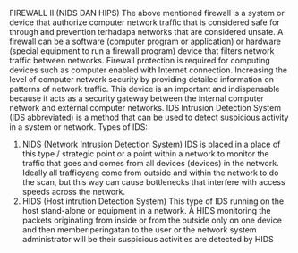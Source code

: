 FIREWALL II (NIDS DAN HIPS)
	The above mentioned firewall is a system or device that authorize computer network traffic that is considered safe for through and prevention terhadapa networks that are considered unsafe. A firewall can be a software (computer program or application) or hardware (special equipment to run a firewall program) device that filters network traffic between networks. Firewall protection is required for computing devices such as computer enabled with Internet connection. Increasing the level of computer network security by providing detailed information on patterns of network traffic. This device is an important and indispensable because it acts as a security gateway between the internal computer network and external computer networks.
IDS Intrusion Detection System (IDS abbreviated) is a method that can be used to detect suspicious activity in a system or network.
Types of IDS:
1. NIDS (Network Intrusion Detection System)
IDS is placed in a place of this type / strategic point or a point within a network to monitor the traffic that goes and comes from all devices (devices) in the network. Ideally all trafficyang come from outside and within the network to do the scan, but this way can cause bottlenecks that interfere with access speeds across the network.
2. HIDS (Host intrution Detection System)
This type of IDS running on the host stand-alone or equipment in a network. A HIDS monitoring the packets originating from inside or from the outside only on one device and then memberiperingatan to the user or the network system administrator will be their suspicious activities are detected by HIDS
